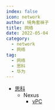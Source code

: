 ```yaml
---
index: false
icon: network
author: 犄角套袜子
title: 网络
date: 2022-05-04
category:
  - network
  - 网络
tag:
  - 网络
  - 思科
  - 华为
---
```



- [思科](cisco/README.md)
  - Nexus
    - [vPC](cisco/nexus_vPC/README.md)
